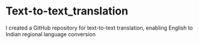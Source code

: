 # Text-to-text_translation
I created a GitHub repository for text-to-text translation, enabling English to Indian regional language conversion
